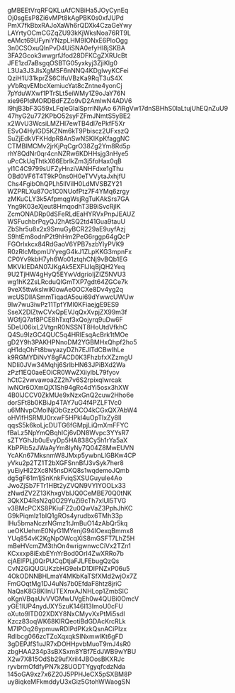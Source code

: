gMBEEtVrqRFQKLuAfCNBiHa5JOyCynEq
Oj0sgEsP8Zi6vMPt8kAgPBK0s0xfJUPd
PmX7fkBbxRAJoXaWh6rQDXk4CzaGeYwy
LAYrtyOCmCGZqZU93kKjWksNoa76RT9L
eAMct69UFyniYNzpLHM9IONxE6PloOgg
3n0CSOxuQlnPvD4UiSNA0efyHl8jSKBA
3FA2Gcok3wwgrfJfod28DFKCgZXRUcBt
JFE1zd7aBsgqOSBTG05yxkyj3ZjiKlg0
L3Ua3J3JlsXgMSF6nNNQ4KDglwyKCFei
QziH1U31kprZS6ClfuVBzKa9RqT3uS4X
yVbRqvEMbcXemiucYat8cZntne4yonCj
7pYduWXwf1PTrSLt5eiWMy1Z9oJaY76N
xie96PldMORDBdFZZo9vD2AmIwN4ADV6
l9hjB3bF3G59xLFqleGIalSprriNlyAo
67iRgVw17dnSBHhS0laLtujUhEQnZuU9
47hyG2u772KPbO52syFZFmJNmtS5yBE2
x2WvU3WcsiLMZHI7ewTB4dl7ePkfF5Xr
ESvO4HylGD5KZNm6kT9Pbiscz2UFxszQ
SuZjEdkVFKHdpR8AnSwNSKIKpKfaggNC
CTMBlMCMv2jrKjPqCgrO38Zg2Ym8Rd5p
rhY8QdNr0qr4cnNZRw6KDHHsjg3nHye5
uPcCkUqThtkX66EbrlkZm3j5foHax0qB
yl1C4C9799sUFZyHnziVANHFdxe1gThu
OBd0VF6T4T9kP0ns0H0eTVVytaJxhjfU
Chs4FgibOhQPLh5llViIH0LdMVSBZY21
WZPRLXu87Oc1C0NUofPtz7F4YMq6zrgy
zMKuCLY3k5AfpmqgWsjRgTuKAkSrs7GA
Yng9K03eXjeut8HmqodhT3B9iSvcRjlK
ZcmONADRp0dSFeRLdEaHYRVxPnpJEAUZ
WSFuchbrPqyQJ2hAtSQ2td41Gua9tauU
ZbShr5u8x2x9SmuGyBCR229aE9uyfAzj
S9htEm8odnP2t9hHm2PeG6rggp64gQcP
FGOrlxkcx84RdGaoV6YPB7szbYIyPVK9
R0zRlcMbpmUYyegG4kJ1ZLpKKG3mpnFx
CP0Yv9kbH7yh6Wo01ztqhCNj9vBQb1EG
MKVkIEDAN07JKgAk5EXFIJIqBjQH2Yeq
9U2TjHW4gHyQ5EYwVdgrioIjZIZ5NVU3
wg1hK2ZsLRcduQlGmTXP7gdt64ZGCe7k
9veX5ttwkslwiKIowAe0OCXe8Dv4yg2q
wcUSDllASmmTiqadA5oui69dYwwcUWUw
9lw7wu3iwPz11TpfYMI0KFiaejgE9ES9
SseX2DlZtwCVxQpEVJqQxXvpjZX99m3f
WGfjQ7af8PCE8hTxqf3xQojyrq9uDw6F
5DeU06ixL2VtgnR0NSSNT8HoUtdVfkhC
Q4Su9IzGC4QUC5q4HRlEsqAcBrk1tMOe
gD2Y9h3PAKHPNnoDM2YGBMHxQhpf2ho5
qH1dqOhFt8bwyazyDZh7EJlTdCBwIhLe
k9RGMYDiNvY8gFACD0K3FhzbfxXZzmgU
NDIi0JVw34Mqhj6SrIbHN63JPiBXd2Wa
zPzf1EQ0aeEOiCR0WwZXiiylbL79fyov
hCtC2vwvawoaZZ2h7v6S2rpixqIwrcak
iwNOr6OXmQjX1Sh94gRc4dYi5osx3hXW
4B0lJCCV0ZkMUe9xNzxGnQ2cuw2Hho6e
dorSFt8b0KBiJp4TAY7uG4f4PZLF1Vc0
u6MNvpCMolNjObGzzOCO4kCGxQX7AbW4
oHVlfHSRMU0rxwF5HPkl4uOpTIxZy8II
qqsS5k6koLjcDUTG6fGMpjLiQmXmFFYC
fBaLz5NpYmQBqhICj6vDN8Wvpc3YYsR7
sZTYGhJb0uEvyDp5HA838Cy5h1rYa5aX
KbPPib5zJWaAyYm8lyNy7Q04Z8MwEUVN
YcAKn67MksnmW8JMxp5ywbnLIGBKw4CP
yVku2p2TZ1T2bXGFSnnBfJ3vSyk7her8
yuEiyHI22Xc8N5nsDKQ8s1wqdemoJQmb
dg5gF61m1jSnKnkFviqSXSUGuyuIe4Ao
JwoZjSb7FTr1HBt2yZVQN9VYIYOOLx33
zNwdZV2Z13KhxgVblJQ0CeMBE70Q0tNK
3QkXD4RsN2q0O29YuZi9cTh7xlUl5TVG
v3BMcPCXS8PKiuFZ2u0QwVaZ3PphJhKC
G9kPiqmlz1bIQ1gROs4yrudbx6TMh33p
lHu5bmaNczrNGmz1tJmBuO14zAbQr5kq
ueOKUehmE0NyG1MYenjG94IOexqBmmx8
YUq854vK2KgNpOWcqXiS8mGSFT7LhZ5H
mBeHVcmZM3thOn4wrigwnwcCiVx2TZn1
KCxxxp8iExbEYnYrBod0OrI4ZwXRRo7b
cjAElFPLj0QrPUCqDtjaFJLFEbugQzQs
CvN2GiQUGUKzbHG9eIxD1DIPNZxP06u5
4OkODNNBHLmaY4MKbKaTSfXMd2wjOx7Z
FmGOqtMg1DJ4uNs7b0EfdaF8htz8jriC
NaQaK8G8KllnUTEXnxAJNHLop1ZmbSIC
oKgnVBqaUvVVGMwUVgEh0w4QUBi0OmcV
yGE1lUP4nydJXY5zuK146I13ImoU0cFU
oXuto9lTD02XDXY8NxCMyvXxPtMi5sdl
Kzcz83oqWK68KIRQeotiBdGDAcKrcRLk
M7IPOq26ypmuwRDIPdPKzkQsnACiPIzx
RdIbcg066zcTZoXqxqkSlNxmwIKt6gFD
3gDEPJfS1uJR7xDOHHpvbMuoT9mJ4sR0
zbgHAA234p3sBXSxm8YBf7EdJWB9wYBU
X2w7X815OdSb29ufXriI4JBOosBKXRJc
ryvbrmOfdfyPN7k28UODTYgyqfcdzNda
145oGA9xz7x6Z20J5PPHJeCX5pSXBM8P
uy8iqkeMFkmddyU3xGiz5GtohWWaogSN
